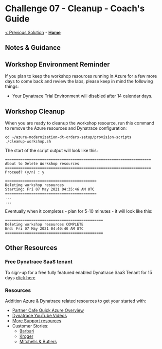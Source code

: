 # Challenge 07 - Cleanup - Coach's Guide 

[< Previous Solution](./Solution-06.md) - **[Home](./README.md)**

## Notes & Guidance

## Workshop Environment Reminder

If you plan to keep the workshop resources running in Azure for a few more days to come back and review the labs, please keep in mind the following things:

* Your Dynatrace Trial Environment will disabled after 14 calendar days.

## Workshop Cleanup

When you are ready to cleanup the workshop resource, run this command to remove the Azure resources and Dynatrace configuration:

```
cd ~/azure-modernization-dt-orders-setup/provision-scripts
./cleanup-workshop.sh
```

The start of the script output will look like this:

```
===================================================================
About to Delete Workshop resources
===================================================================
Proceed? (y/n) : y

==========================================
Deleting workshop resources
Starting: Fri 07 May 2021 04:35:46 AM UTC
==========================================
...
...
```

Eventually when it completes - plan for 5-10 minutes - it will look like this:

```
=============================================
Deleting workshop resources COMPLETE
End: Fri 07 May 2021 04:40:40 AM UTC
=============================================
```

## Other Resources

### Free Dynatrace SaaS tenant 
To sign-up for a free fully featured enabled Dynatrace SaaS Tenant for 15 days [click here](https://www.dynatrace.com/trial/) 

### Resources
Addition Azure & Dynatrace related resources to get your started with:

* [Partner Cafe Quick Azure Overview](https://www.youtube.com/watch?v=VCdEHAoEePw)
* [Dynatrace YouTube Videos](https://www.youtube.com/channel/UCcYJ-5q_AfmjQ4XTjTS0o3g)
* [More Support resources](https://www.dynatrace.com/services-support/#support-resources-section)
* Customer Stories:​
    - [Barbari](https://www.dynatrace.com/news/customer-stories/barbri/)
    - [Kroger](https://www.dynatrace.com/news/customer-stories/kroger/)
    - [Mitchells & Butlers](https://www.dynatrace.com/news/customer-stories/mitchells-and-butlers/)
